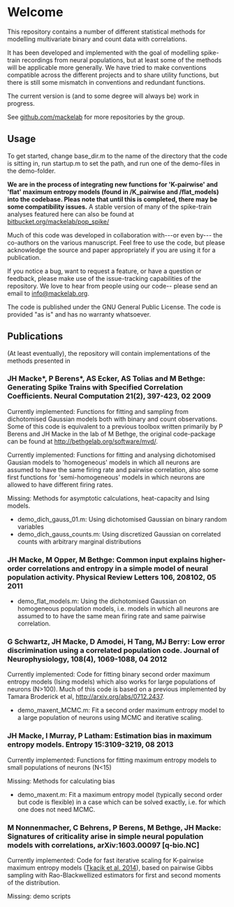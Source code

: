 # Welcome

This repository contains a number of different statistical methods for modelling multivariate binary and count data with correlations. 

It has been developed and implemented with the goal of modelling spike-train recordings from neural populations, but at least some of the methods will be applicable more generally. We have tried to make conventions compatible across the different projects and to share utility functions, but there is still some mismatch in conventions and redundant functions.

The current version is (and to some degree will always be) work in progress. 

See [github.com/mackelab](https://github.com/mackelab) for more repositories by the group.

## Usage

To get started, change base_dir.m to the name of the directory that the code is sitting in, run startup.m to set the path, and run one of the demo-files in the demo-folder. 

**We are in the process of integrating new functions for 'K-pairwise' and 'flat' maximum entropy models (found in /K_pairwise and /flat_models) into the codebase. Pleas note that until this is completed, there may be some compatibility issues.** A stable version of many of the spike-train analyses featured here can also be found at [bitbucket.org/mackelab/pop_spike/](https://bitbucket.org/mackelab/pop_spike/src)

Much of this code was developed in collaboration with---or even by--- the co-authors on the various manuscript. Feel free to use the code, but please acknowledge the source and paper appropriately if you are using it for a publication. 

If you notice a bug, want to request a feature, or have a question or feedback, please make use of the issue-tracking capabilities of the repository. We love to hear from people using our code-- please send an email to info@mackelab.org.

The code is published under the GNU General Public License. The code is provided "as is" and has no warranty whatsoever. 

## Publications

(At least eventually), the repository will contain implementations of the methods presented in 

###  JH Macke*, P Berens*, AS Ecker, AS Tolias and M Bethge: Generating Spike Trains with Specified Correlation Coefficients. Neural Computation 21(2), 397-423, 02 2009

Currently implemented: Functions for fitting and sampling from dichotomised Gaussian models both with binary and count observations. Some of this code is equivalent to a previous toolbox written primarily by P Berens and JH Macke in the lab of M Bethge, the original code-package can be found at http://bethgelab.org/software/mvd/.

Currently implemented: Functions for fitting and analysing dichotomised Gausian models to 'homogeneous' models in which all neurons are assumed to have the same firing rate and pairwise correlation, also some first functions for 'semi-homogeneous' models in which neurons are allowed to have different firing rates.

Missing: Methods for asymptotic calculations, heat-capacity and Ising models. 


* demo_dich_gauss_01.m: Using dichotomised Gaussian on binary random variables
* demo_dich_gauss_counts.m: Using discretized Gaussian on correlated counts with arbitrary marginal distributions

### JH Macke, M Opper, M Bethge: Common input explains higher-order correlations and entropy in a simple model of neural population activity. Physical Review Letters 106, 208102, 05 2011

* demo_flat_models.m: Using the dichotomised Gaussian on homogeneous population models, i.e. models in which all neurons are assumed to to have the same mean firing rate and same pairwise correlation.


### G Schwartz, JH Macke, D Amodei, H Tang, MJ Berry: Low error discrimination using a correlated population code. Journal of Neurophysiology, 108(4), 1069-1088, 04 2012

Currently implemented: Code for fitting binary second order maximum entropy models (Ising models) which also works for large populations of neurons (N>100). Much of this code is based on a previous implemented by Tamara Broderick et al, http://arxiv.org/abs/0712.2437.

* demo_maxent_MCMC.m: Fit a second order maximum entropy model to a large population of neurons using MCMC and iterative scaling.

### JH Macke, I Murray, P Latham: Estimation bias in maximum entropy models. Entropy 15:3109-3219, 08 2013

Currently implemented: Functions for fitting maximum entropy models to small populations of neurons (N<15)

Missing: Methods for calculating bias 

* demo_maxent.m: Fit a maximum entropy model (typically second order but code is flexible) in a case which can be solved exactly, i.e. for which one does not need MCMC.

###  M Nonnenmacher, C Behrens, P Berens, M Bethge, JH Macke: Signatures of criticality arise in simple neural population models with correlations, arXiv:1603.00097 [q-bio.NC]

Currently implemented: Code for fast iterative scaling for K-pairwise maximum entropy models ([Tkacik et al. 2014](https://doi.org/10.1371/journal.pcbi.1003408)), based on pairwise Gibbs sampling with Rao-Blackwellized estimators for first and second moments of the distribution. 

Missing: demo scripts
